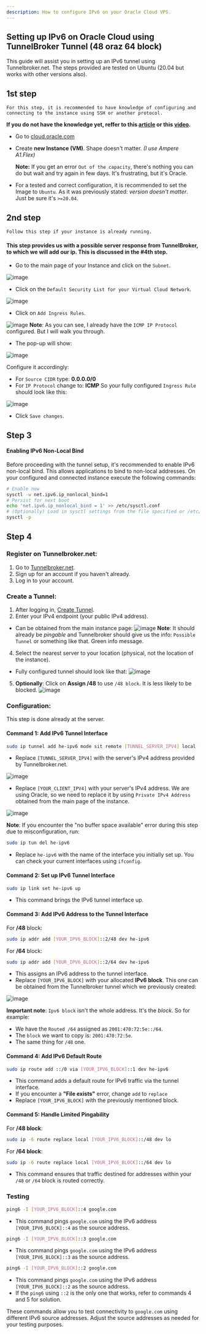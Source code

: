 ```yaml
---
description: How to configure IPv6 on your Oracle Cloud VPS.
---
```


## Setting up IPv6 on Oracle Cloud using TunnelBroker Tunnel (48 oraz 64 block)

This guide will assist you in setting up an IPv6 tunnel using Tunnelbroker.net. The steps provided are tested on Ubuntu (20.04 but works with other versions also).

## 1st step
`For this step, it is recommended to have knowledge of configuring and connecting to the instance using SSH or another protocol.` 

**If you do not have the knowledge yet, reffer to this [article](https://docs.oracle.com/en-us/iaas/Content/Compute/Tasks/launchinginstance.htm) or this [video](https://www.youtube.com/watch?v=89CVSTPjfCc).**
- Go to [cloud.oracle.com](https://cloud.oracle.com/)
- Create **new Instance (VM)**. Shape doesn't matter. *(I use Ampere A1.Flex)*
  
  **Note:** If you get an error `Out of the capacity`, there's nothing you can do but wait and try again in few days. It's frustrating, but it's Oracle.
- For a tested and correct configuration, it is recommended to set the Image to `Ubuntu`. As it was previously stated: *version doesn't matter*. Just be sure it's `>=20.04`.


## 2nd step
`Follow this step if your instance is already running.`
#### This step provides us with a possible server response from TunnelBroker, to which we will add our ip. This is discussed in the #4th step. 
- Go to the main page of your Instance and click on the `Subnet`.

![image](https://github.com/user-attachments/assets/26a3fd3e-0e15-43dc-a397-52874d0f5c3b)

- Click on the `Default Security List for your Virtual Cloud Network`.
  
![image](https://github.com/user-attachments/assets/d1224ea0-3fb9-4356-a753-7b768d895cf9)

- Click on `Add Ingress Rules`.
  
![image](https://github.com/user-attachments/assets/df0ee418-64a9-4b6b-9811-7145fe470973)
**Note**: As you can see, I already have the `ICMP IP Protocol` configured. But I will walk you through.
- The pop-up will show:
  
![image](https://github.com/user-attachments/assets/641c0883-9437-42fa-9d3a-49f5ac7330a3)

Configure it accordingly:
- For `Source CIDR` type: **0.0.0.0/0**
- For `IP Protocol` change to: **ICMP**
So your fully configured `Ingress Rule` should look like this:

![image](https://github.com/user-attachments/assets/ef467326-05e2-4f3a-ac30-ae33726b66f4)

- Click `Save changes`.


## Step 3

#### Enabling IPv6 Non-Local Bind

Before proceeding with the tunnel setup, it's recommended to enable IPv6 non-local bind. This allows applications to bind to non-local addresses.
On your configured and connected instance execute the following commands:
```bash
# Enable now
sysctl -w net.ipv6.ip_nonlocal_bind=1
# Persist for next boot
echo 'net.ipv6.ip_nonlocal_bind = 1' >> /etc/sysctl.conf
# (Optionally) Load in sysctl settings from the file specified or /etc/sysctl.conf if none given.
sysctl -p
```

## Step 4

### Register on Tunnelbroker.net:

1. Go to [Tunnelbroker.net](https://www.tunnelbroker.net).
2. Sign up for an account if you haven't already.
3. Log in to your account.

### Create a Tunnel:

1. After logging in, [Create Tunnel](https://tunnelbroker.net/new_tunnel.php).
2. Enter your IPv4 endpoint (your public IPv4 address).
- Can be obtained from the main instance page:
![image](https://github.com/user-attachments/assets/99c79cf0-2ea6-4fcb-82af-421d04df10da)
**Note**: It should already be *pingable* and Tunnelbroker should give us the info: `Possible Tunnel` or something like that. Green info message.
4. Select the nearest server to your location (physical, not the location of the instance).
- Fully configured tunnel should look like that:
![image](https://github.com/user-attachments/assets/aa682b33-b110-44f6-9525-ab0ca88aa467)

5. **Optionally**: Click on **Assign /48** to use `/48 block`. It is less likely to be blocked.
![image](https://github.com/user-attachments/assets/20f70ae5-bdb7-4566-83f9-7e171cd5e1d1)


### Configuration:
This step is done already at the server.

#### Command 1: Add IPv6 Tunnel Interface

```bash
sudo ip tunnel add he-ipv6 mode sit remote [TUNNEL_SERVER_IPV4] local [YOUR_CLIENT_IPV4] ttl 255
```

- Replace `[TUNNEL_SERVER_IPV4]` with the server's IPv4 address provided by Tunnelbroker.net.

![image](https://github.com/user-attachments/assets/e4ec08e3-134e-4828-9a60-668b1b9d5f8c)

- Replace `[YOUR_CLIENT_IPV4]` with your server's IPv4 address. We are using Oracle, so we need to replace it by using `Private IPv4 Address` obtained from the main page of the instance.
  
![image](https://github.com/user-attachments/assets/0c583a08-4a41-46a3-bb51-4c656a20aa28)


**Note**: If you encounter the "no buffer space available" error during this step due to misconfiguration, run:

```bash
sudo ip tun del he-ipv6
```
- Replace `he-ipv6` with the name of the interface you initially set up. You can check your current interfaces using `ifconfig`.

#### Command 2: Set up IPv6 Tunnel Interface

```bash
sudo ip link set he-ipv6 up
```

- This command brings the IPv6 tunnel interface up.

#### Command 3: Add IPv6 Address to the Tunnel Interface

For **/48** block:
```bash
sudo ip addr add [YOUR_IPV6_BLOCK]::2/48 dev he-ipv6
```

For **/64** block:
```bash
sudo ip addr add [YOUR_IPV6_BLOCK]::2/64 dev he-ipv6
```

- This assigns an IPv6 address to the tunnel interface.
- Replace `[YOUR_IPV6_BLOCK]` with your allocated **IPv6 block**. This one can be obtained from the Tunnelbroker tunnel which we previously created:

![image](https://github.com/user-attachments/assets/dfda7f3e-1c91-4378-b6fe-91a1f06ae7b5)

**Important note**: `Ipv6 block` isn't the whole address. It's the *block*. So for example:
- We have the `Routed /64` assigned as `2001:470:72:5e::/64`.
- The `block` we want to copy is: `2001:470:72:5e`.
- The same thing for `/48` one.


#### Command 4: Add IPv6 Default Route

```bash
sudo ip route add ::/0 via [YOUR_IPV6_BLOCK]::1 dev he-ipv6
```

- This command adds a default route for IPv6 traffic via the tunnel interface.
- If you encounter a **"File exists"** error, change `add` to `replace`
- Replace `[YOUR_IPV6_BLOCK]` with the previously mentioned block.

#### Command 5: Handle Limited Pingability

For **/48 block**:
```bash
sudo ip -6 route replace local [YOUR_IPV6_BLOCK]::/48 dev lo
```

For **/64 block**:
```bash
sudo ip -6 route replace local [YOUR_IPV6_BLOCK]::/64 dev lo
```

- This command ensures that traffic destined for addresses within your `/48` or `/64` block is routed correctly.

### Testing 

```bash
ping6 -I [YOUR_IPV6_BLOCK]::4 google.com
```
- This command pings `google.com` using the IPv6 address `[YOUR_IPV6_BLOCK]::4` as the source address.

```bash
ping6 -I [YOUR_IPV6_BLOCK]::3 google.com
```
- This command pings `google.com` using the IPv6 address `[YOUR_IPV6_BLOCK]::3` as the source address.

```bash
ping6 -I [YOUR_IPV6_BLOCK]::2 google.com
```
- This command pings `google.com` using the IPv6 address `[YOUR_IPV6_BLOCK]::2` as the source address.
- If the `ping6` using `::2` is the only one that works, refer to commands 4 and 5 for solution. 

These commands allow you to test connectivity to `google.com` using different IPv6 source addresses. Adjust the source addresses as needed for your testing purposes. 
